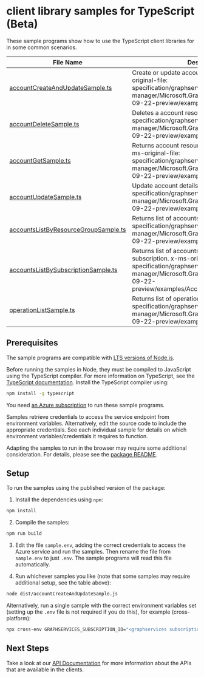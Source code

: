 # client library samples for TypeScript (Beta)

These sample programs show how to use the TypeScript client libraries for in some common scenarios.

| **File Name**                                                             | **Description**                                                                                                                                                                                               |
| ------------------------------------------------------------------------- | ------------------------------------------------------------------------------------------------------------------------------------------------------------------------------------------------------------- |
| [accountCreateAndUpdateSample.ts][accountcreateandupdatesample]           | Create or update account resource. x-ms-original-file: specification/graphservicesprod/resource-manager/Microsoft.GraphServices/preview/2022-09-22-preview/examples/Accounts_Create.json                      |
| [accountDeleteSample.ts][accountdeletesample]                             | Deletes a account resource. x-ms-original-file: specification/graphservicesprod/resource-manager/Microsoft.GraphServices/preview/2022-09-22-preview/examples/Accounts_Delete.json                             |
| [accountGetSample.ts][accountgetsample]                                   | Returns account resource for a given name. x-ms-original-file: specification/graphservicesprod/resource-manager/Microsoft.GraphServices/preview/2022-09-22-preview/examples/Accounts_Get.json                 |
| [accountUpdateSample.ts][accountupdatesample]                             | Update account details. x-ms-original-file: specification/graphservicesprod/resource-manager/Microsoft.GraphServices/preview/2022-09-22-preview/examples/Accounts_Update.json                                 |
| [accountsListByResourceGroupSample.ts][accountslistbyresourcegroupsample] | Returns list of accounts apps. x-ms-original-file: specification/graphservicesprod/resource-manager/Microsoft.GraphServices/preview/2022-09-22-preview/examples/Accounts_List.json                            |
| [accountsListBySubscriptionSample.ts][accountslistbysubscriptionsample]   | Returns list of accounts belonging to a subscription. x-ms-original-file: specification/graphservicesprod/resource-manager/Microsoft.GraphServices/preview/2022-09-22-preview/examples/Accounts_List_Sub.json |
| [operationListSample.ts][operationlistsample]                             | Returns list of operations. x-ms-original-file: specification/graphservicesprod/resource-manager/Microsoft.GraphServices/preview/2022-09-22-preview/examples/Operations_List.json                             |

## Prerequisites

The sample programs are compatible with [LTS versions of Node.js](https://github.com/nodejs/release#release-schedule).

Before running the samples in Node, they must be compiled to JavaScript using the TypeScript compiler. For more information on TypeScript, see the [TypeScript documentation][typescript]. Install the TypeScript compiler using:

```bash
npm install -g typescript
```

You need [an Azure subscription][freesub] to run these sample programs.

Samples retrieve credentials to access the service endpoint from environment variables. Alternatively, edit the source code to include the appropriate credentials. See each individual sample for details on which environment variables/credentials it requires to function.

Adapting the samples to run in the browser may require some additional consideration. For details, please see the [package README][package].

## Setup

To run the samples using the published version of the package:

1. Install the dependencies using `npm`:

```bash
npm install
```

2. Compile the samples:

```bash
npm run build
```

3. Edit the file `sample.env`, adding the correct credentials to access the Azure service and run the samples. Then rename the file from `sample.env` to just `.env`. The sample programs will read this file automatically.

4. Run whichever samples you like (note that some samples may require additional setup, see the table above):

```bash
node dist/accountCreateAndUpdateSample.js
```

Alternatively, run a single sample with the correct environment variables set (setting up the `.env` file is not required if you do this), for example (cross-platform):

```bash
npx cross-env GRAPHSERVICES_SUBSCRIPTION_ID="<graphservices subscription id>" GRAPHSERVICES_RESOURCE_GROUP="<graphservices resource group>" node dist/accountCreateAndUpdateSample.js
```

## Next Steps

Take a look at our [API Documentation][apiref] for more information about the APIs that are available in the clients.

[accountcreateandupdatesample]: https://github.com/Azure/azure-sdk-for-js/blob/main/sdk/graphservices/arm-graphservices/samples/v1-beta/typescript/src/accountCreateAndUpdateSample.ts
[accountdeletesample]: https://github.com/Azure/azure-sdk-for-js/blob/main/sdk/graphservices/arm-graphservices/samples/v1-beta/typescript/src/accountDeleteSample.ts
[accountgetsample]: https://github.com/Azure/azure-sdk-for-js/blob/main/sdk/graphservices/arm-graphservices/samples/v1-beta/typescript/src/accountGetSample.ts
[accountupdatesample]: https://github.com/Azure/azure-sdk-for-js/blob/main/sdk/graphservices/arm-graphservices/samples/v1-beta/typescript/src/accountUpdateSample.ts
[accountslistbyresourcegroupsample]: https://github.com/Azure/azure-sdk-for-js/blob/main/sdk/graphservices/arm-graphservices/samples/v1-beta/typescript/src/accountsListByResourceGroupSample.ts
[accountslistbysubscriptionsample]: https://github.com/Azure/azure-sdk-for-js/blob/main/sdk/graphservices/arm-graphservices/samples/v1-beta/typescript/src/accountsListBySubscriptionSample.ts
[operationlistsample]: https://github.com/Azure/azure-sdk-for-js/blob/main/sdk/graphservices/arm-graphservices/samples/v1-beta/typescript/src/operationListSample.ts
[apiref]: https://docs.microsoft.com/javascript/api/@azure/arm-graphservices?view=azure-node-preview
[freesub]: https://azure.microsoft.com/free/
[package]: https://github.com/Azure/azure-sdk-for-js/tree/main/sdk/graphservices/arm-graphservices/README.md
[typescript]: https://www.typescriptlang.org/docs/home.html
